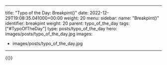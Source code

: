
---
title: "Typo of the Day: Breakpint()"
date: 2022-12-29T19:08:35.041000+00:00
weight: 20
menu:
  sidebar:
    name: "Breakpint()"
    identifier: breakpint
    weight: 20
    parent: typo_of_the_day
tags: ["#TypoOfTheDay"]
type: posts/typo_of_the_day
hero: images/posts/typo_of_the_day.jpg
images:
- images/posts/typo_of_the_day.jpg
---


{{<fosstodon user="mariatta" id="109598534208041644">}}


